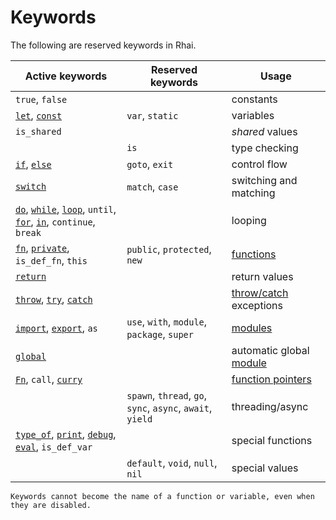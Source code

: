 Keywords
========

The following are reserved keywords in Rhai.

| Active keywords                                                                                                            | Reserved keywords                                          | Usage                                       |
| -------------------------------------------------------------------------------------------------------------------------- | ---------------------------------------------------------- | ------------------------------------------- |
| `true`, `false`                                                                                                            |                                                            | constants                                   |
| [`let`](variable.md), [`const`](constant.md)                                                                               | `var`, `static`                                            | variables                                   |
| `is_shared`                                                                                                                |                                                            | _shared_ values                             |
|                                                                                                                            | `is`                                                       | type checking                               |
| [`if`](if.md), [`else`](if.md)                                                                                             | `goto`, `exit`                                             | control flow                                |
| [`switch`](switch.md)                                                                                                      | `match`, `case`                                            | switching and matching                      |
| [`do`](do.md), [`while`](while.md), [`loop`](loop.md), `until`, [`for`](for.md), [`in`](operators.md), `continue`, `break` |                                                            | looping                                     |
| [`fn`](functions.md), [`private`](modules/export.md), `is_def_fn`, `this`                                                  | `public`, `protected`, `new`                               | [functions](functions.md)                   |
| [`return`](return.md)                                                                                                      |                                                            | return values                               |
| [`throw`](throw.md), [`try`](try-catch.md), [`catch`](try-catch.md)                                                        |                                                            | [throw/catch](try-catch.md) exceptions      |
| [`import`](modules/import.md), [`export`](modules/export.md), `as`                                                         | `use`, `with`, `module`, `package`, `super`                | [modules](modules/index.md)                 |
| [`global`](global.md)                                                                                                      |                                                            | automatic global [module](modules/index.md) |
| [`Fn`](fn-ptr.md), `call`, [`curry`](fn-curry.md)                                                                          |                                                            | [function pointers](fn-ptr.md)              |
|                                                                                                                            | `spawn`, `thread`, `go`, `sync`, `async`, `await`, `yield` | threading/async                             |
| [`type_of`](type-of.md), [`print`](print-debug.md), [`debug`](print-debug.md), [`eval`](eval.md), `is_def_var`             |                                                            | special functions                           |
|                                                                                                                            | `default`, `void`, `null`, `nil`                           | special values                              |

```admonish warning.small
Keywords cannot become the name of a function or variable, even when they are disabled.
```
